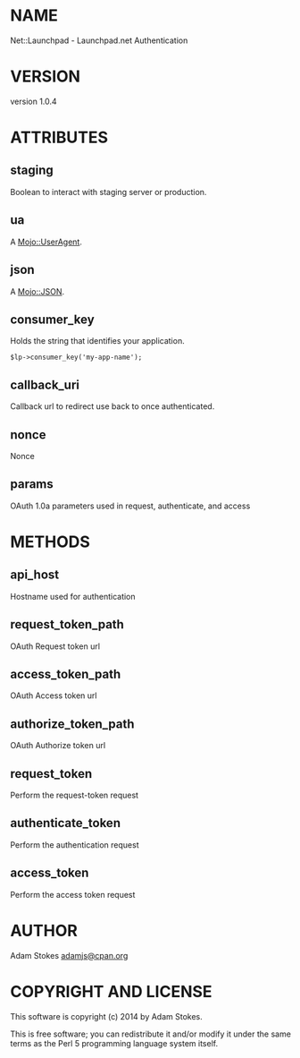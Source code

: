 # NAME

Net::Launchpad - Launchpad.net Authentication

# VERSION

version 1.0.4

# ATTRIBUTES

## **staging**

Boolean to interact with staging server or production.

## **ua**

A [Mojo::UserAgent](https://metacpan.org/pod/Mojo::UserAgent).

## **json**

A [Mojo::JSON](https://metacpan.org/pod/Mojo::JSON).

## **consumer\_key**

Holds the string that identifies your application.

    $lp->consumer_key('my-app-name');

## **callback\_uri**

Callback url to redirect use back to once authenticated.

## **nonce**

Nonce

## **params**

OAuth 1.0a parameters used in request, authenticate, and access

# METHODS

## **api\_host**

Hostname used for authentication

## **request\_token\_path**

OAuth Request token url

## **access\_token\_path**

OAuth Access token url

## **authorize\_token\_path**

OAuth Authorize token url

## **request\_token**

Perform the request-token request

## **authenticate\_token**

Perform the authentication request

## **access\_token**

Perform the access token request

# AUTHOR

Adam Stokes <adamjs@cpan.org>

# COPYRIGHT AND LICENSE

This software is copyright (c) 2014 by Adam Stokes.

This is free software; you can redistribute it and/or modify it under
the same terms as the Perl 5 programming language system itself.
